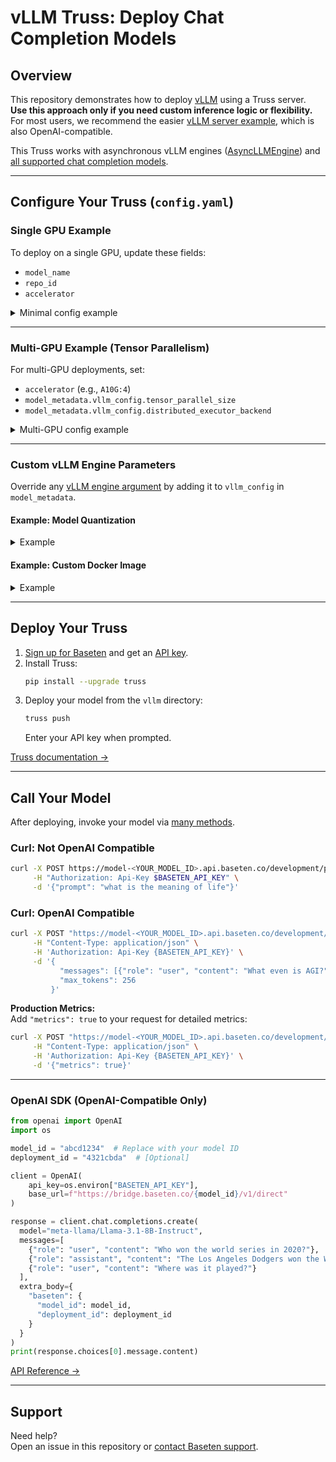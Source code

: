 # vLLM Truss: Deploy Chat Completion Models

## Overview

This repository demonstrates how to deploy [vLLM](https://github.com/vllm-project/vllm) using a Truss server.  
**Use this approach only if you need custom inference logic or flexibility.**  
For most users, we recommend the easier [vLLM server example](https://github.com/basetenlabs/truss-examples/tree/main/vllm/vllm_server), which is also OpenAI-compatible.

This Truss works with asynchronous vLLM engines ([AsyncLLMEngine](https://docs.vllm.ai/en/v0.6.5/dev/engine/async_llm_engine.html#asyncllmengine)) and [all supported chat completion models](https://docs.vllm.ai/en/latest/models/supported_models.html).

---

## Configure Your Truss (`config.yaml`)

### Single GPU Example

To deploy on a single GPU, update these fields:
- `model_name`
- `repo_id`
- `accelerator`

<details>
<summary>Minimal config example</summary>

```yaml
model_name: "Llama 3.1 8B Instruct VLLM"
python_version: py311
model_metadata:
  example_model_input: {"prompt": "what is the meaning of life"}
  repo_id: meta-llama/Llama-3.1-8B-Instruct
  openai_compatible: true
  vllm_config: null
requirements:
  - vllm==0.5.4
resources:
  accelerator: A100
  use_gpu: true
runtime:
  predict_concurrency: 128
secrets:
  hf_access_token: null
```
</details>

---

### Multi-GPU Example (Tensor Parallelism)

For multi-GPU deployments, set:
- `accelerator` (e.g., `A10G:4`)
- `model_metadata.vllm_config.tensor_parallel_size`
- `model_metadata.vllm_config.distributed_executor_backend`

<details>
<summary>Multi-GPU config example</summary>

```yaml
model_name: "Llama 3.1 8B Instruct VLLM"
python_version: py311
model_metadata:
  example_model_input: {"prompt": "what is the meaning of life"}
  repo_id: meta-llama/Llama-3.1-8B-Instruct
  openai_compatible: false
  vllm_config:
    tensor_parallel_size: 4
    max_model_len: 4096
    distributed_executor_backend: mp
requirements:
  - vllm==0.5.4
resources:
  accelerator: A10G:4
  use_gpu: true
runtime:
  predict_concurrency: 128
secrets:
  hf_access_token: null
```
</details>

---

### Custom vLLM Engine Parameters

Override any [vLLM engine argument](https://docs.vllm.ai/en/latest/models/engine_args.html) by adding it to `vllm_config` in `model_metadata`.

#### Example: Model Quantization

<details>
<summary>Example</summary>

```yaml
model_name: Mistral 7B v2 vLLM AWQ - T4
model_metadata:
  repo_id: TheBloke/Mistral-7B-Instruct-v0.2-AWQ
  vllm_config:
    quantization: "awq"
    dtype: "float16"
    max_model_len: 8000
    max_num_seqs: 8
python_version: py310
requirements:
  - vllm==0.5.4
resources:
  accelerator: T4
  use_gpu: true
runtime:
  predict_concurrency: 128
secrets:
  hf_access_token: null
```
</details>

#### Example: Custom Docker Image

<details>
<summary>Example</summary>

```yaml
model_name: Ultravox v0.2
base_image:
  image: vshulman/vllm-openai-fixie:latest
  python_executable_path: /usr/bin/python3
model_metadata:
  repo_id: fixie-ai/ultravox-v0.2
  vllm_config:
    audio_token_id: 128002
python_version: py310
requirements:
  - httpx
resources:
  accelerator: A100
  use_gpu: true
runtime:
  predict_concurrency: 512
secrets:
  hf_access_token: null
system_packages:
  - python3.10-venv
```
</details>

---

## Deploy Your Truss

1. [Sign up for Baseten](https://app.baseten.co/signup) and get an [API key](https://app.baseten.co/settings/account/api_keys).
2. Install Truss:  
   ```sh
   pip install --upgrade truss
   ```
3. Deploy your model from the `vllm` directory:
   ```sh
   truss push
   ```
   Enter your API key when prompted.

[Truss documentation →](https://truss.baseten.co)

---

## Call Your Model

After deploying, invoke your model via [many methods](https://docs.baseten.co/invoke/quickstart).

### Curl: Not OpenAI Compatible

```sh
curl -X POST https://model-<YOUR_MODEL_ID>.api.baseten.co/development/predict \
     -H "Authorization: Api-Key $BASETEN_API_KEY" \
     -d '{"prompt": "what is the meaning of life"}'
```

### Curl: OpenAI Compatible

```sh
curl -X POST "https://model-<YOUR_MODEL_ID>.api.baseten.co/development/predict" \
     -H "Content-Type: application/json" \
     -H 'Authorization: Api-Key {BASETEN_API_KEY}' \
     -d '{
           "messages": [{"role": "user", "content": "What even is AGI?"}],
           "max_tokens": 256
         }'
```

**Production Metrics:**  
Add `"metrics": true` to your request for detailed metrics:

```sh
curl -X POST "https://model-<YOUR_MODEL_ID>.api.baseten.co/development/predict" \
     -H "Content-Type: application/json" \
     -H 'Authorization: Api-Key {BASETEN_API_KEY}' \
     -d '{"metrics": true}'
```

---

### OpenAI SDK (OpenAI-Compatible Only)

```python
from openai import OpenAI
import os

model_id = "abcd1234"  # Replace with your model ID
deployment_id = "4321cbda"  # [Optional]

client = OpenAI(
    api_key=os.environ["BASETEN_API_KEY"],
    base_url=f"https://bridge.baseten.co/{model_id}/v1/direct"
)

response = client.chat.completions.create(
  model="meta-llama/Llama-3.1-8B-Instruct",
  messages=[
    {"role": "user", "content": "Who won the world series in 2020?"},
    {"role": "assistant", "content": "The Los Angeles Dodgers won the World Series in 2020."},
    {"role": "user", "content": "Where was it played?"}
  ],
  extra_body={
    "baseten": {
      "model_id": model_id,
      "deployment_id": deployment_id
    }
  }
)
print(response.choices[0].message.content)
```

[API Reference →](https://docs.baseten.co/api-reference/openai)

---

## Support

Need help?  
Open an issue in this repository or [contact Baseten support](https://www.baseten.co/contact).
